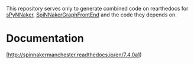 This repository serves only to generate combined code on rearthedocs for [sPyNNaker](https://github.com/SpiNNakerManchester/sPyNNaker), [SpiNNakerGraphFrontEnd](https://github.com/SpiNNakerManchester/SpiNNakerGraphFrontEnd) and the code they depends on.
 
Documentation
=============
[http://spinnakermanchester.readthedocs.io/en/7.4.0a1)
